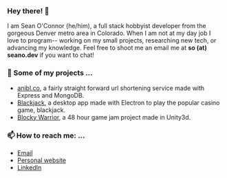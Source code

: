 ### Hey there! 👋

I am Sean O'Connor (he/him), a full stack hobbyist developer from the gorgeous Denver metro area in Colorado. When I am not at my day job I love to program-- working on my small projects, researching new tech, or advancing my knowledge. Feel free to shoot me an email me at **so (at) seano.dev** if you want to chat!

### 🔭 Some of my projects ...
- [anibl.co](https://anibl.co/), a fairly straight forward url shortening service made with Express and MongoDB.
- [Blackjack](https://github.com/seaneoo/blackjack), a desktop app made with Electron to play the popular casino game, blackjack.
- [Blocky Warrior](https://seano.itch.io/blocky-warrior), a 48 hour game jam project made in Unity3d.

### 📫 How to reach me: ...
- [Email](mailto:so@seano.dev)
- [Personal website](https://www.seano.dev/)
- [LinkedIn](https://www.linkedin.com/in/seaneoo/)
